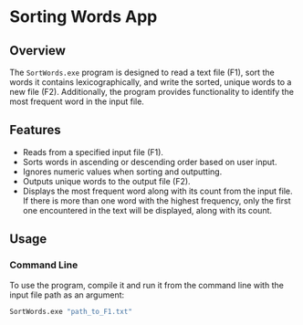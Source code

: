 # Sorting Words App

## Overview
The `SortWords.exe` program is designed to read a text file (F1), sort the words it contains lexicographically, and write the sorted, unique words to a new file (F2). Additionally, the program provides functionality to identify the most frequent word in the input file.

## Features
- Reads from a specified input file (F1).
- Sorts words in ascending or descending order based on user input.
- Ignores numeric values when sorting and outputting.
- Outputs unique words to the output file (F2).
- Displays the most frequent word along with its count from the input file. If there is more than one word with the highest frequency, only the first one encountered in the text will be displayed, along with its count.

## Usage

### Command Line
To use the program, compile it and run it from the command line with the input file path as an argument:

```bash
SortWords.exe "path_to_F1.txt"

